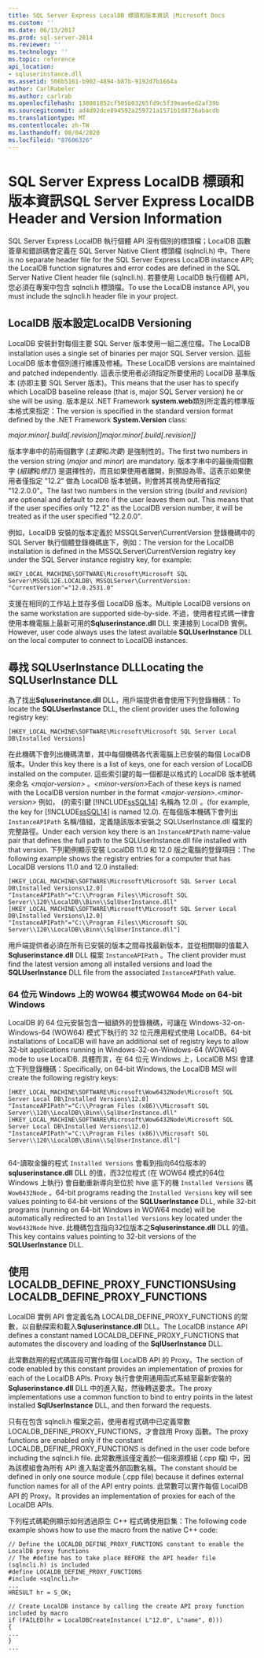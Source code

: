 ```yaml
---
title: SQL Server Express LocalDB 標頭和版本資訊 |Microsoft Docs
ms.custom: ''
ms.date: 06/13/2017
ms.prod: sql-server-2014
ms.reviewer: ''
ms.technology: ''
ms.topic: reference
api_location:
- sqluserinstance.dll
ms.assetid: 506b5161-b902-4894-b87b-9192d7b1664a
author: CarlRabeler
ms.author: carlrab
ms.openlocfilehash: 138081852cf505b03265fd9c5f39eae6ed2af39b
ms.sourcegitcommit: ad4d92dce894592a259721a1571b1d8736abacdb
ms.translationtype: MT
ms.contentlocale: zh-TW
ms.lasthandoff: 08/04/2020
ms.locfileid: "87606326"
---
```

# <a name="sql-server-express-localdb-header-and-version-information"></a><span data-ttu-id="5c777-102">SQL Server Express LocalDB 標頭和版本資訊</span><span class="sxs-lookup"><span data-stu-id="5c777-102">SQL Server Express LocalDB Header and Version Information</span></span>
  <span data-ttu-id="5c777-103">SQL Server Express LocalDB 執行個體 API 沒有個別的標頭檔；LocalDB 函數簽章和錯誤碼會定義在 SQL Server Native Client 標頭檔 (sqlncli.h) 中。</span><span class="sxs-lookup"><span data-stu-id="5c777-103">There is no separate header file for the SQL Server Express LocalDB instance API; the LocalDB function signatures and error codes are defined in the SQL Server Native Client header file (sqlncli.h).</span></span> <span data-ttu-id="5c777-104">若要使用 LocalDB 執行個體 API，您必須在專案中包含 sqlncli.h 標頭檔。</span><span class="sxs-lookup"><span data-stu-id="5c777-104">To use the LocalDB instance API, you must include the sqlncli.h header file in your project.</span></span>  
  
## <a name="localdb-versioning"></a><span data-ttu-id="5c777-105">LocalDB 版本設定</span><span class="sxs-lookup"><span data-stu-id="5c777-105">LocalDB Versioning</span></span>  
 <span data-ttu-id="5c777-106">LocalDB 安裝針對每個主要 SQL Server 版本使用一組二進位檔。</span><span class="sxs-lookup"><span data-stu-id="5c777-106">The LocalDB installation uses a single set of binaries per major SQL Server version.</span></span> <span data-ttu-id="5c777-107">這些 LocalDB 版本會個別進行維護及修補。</span><span class="sxs-lookup"><span data-stu-id="5c777-107">These LocalDB versions are maintained and patched independently.</span></span> <span data-ttu-id="5c777-108">這表示使用者必須指定所要使用的 LocalDB 基準版本 (亦即主要 SQL Server 版本)。</span><span class="sxs-lookup"><span data-stu-id="5c777-108">This means that the user has to specify which LocalDB baseline release (that is, major SQL Server version) he or she will be using.</span></span> <span data-ttu-id="5c777-109">版本是以 .NET Framework **system.web**類別所定義的標準版本格式來指定：</span><span class="sxs-lookup"><span data-stu-id="5c777-109">The version is specified in the standard version format defined by the .NET Framework **System.Version** class:</span></span>  
  
 <span data-ttu-id="5c777-110">*major.minor[.build[.revision]]*</span><span class="sxs-lookup"><span data-stu-id="5c777-110">*major.minor[.build[.revision]]*</span></span>  
  
 <span data-ttu-id="5c777-111">版本字串中的前兩個數字 (*主要*和*次要*) 是強制性的。</span><span class="sxs-lookup"><span data-stu-id="5c777-111">The first two numbers in the version string (*major* and *minor*) are mandatory.</span></span> <span data-ttu-id="5c777-112">版本字串中的最後兩個數字 (*組建*和*修訂*) 是選擇性的，而且如果使用者離開，則預設為零。這表示如果使用者僅指定 "12.2" 做為 LocalDB 版本號碼，則會將其視為使用者指定 "12.2.0.0"。</span><span class="sxs-lookup"><span data-stu-id="5c777-112">The last two numbers in the version string (*build* and *revision*) are optional and default to zero if the user leaves them out. This means that if the user specifies only "12.2" as the LocalDB version number, it will be treated as if the user specified "12.2.0.0".</span></span>  
  
 <span data-ttu-id="5c777-113">例如，LocalDB 安裝的版本定義於 MSSQLServer\CurrentVersion 登錄機碼中的 SQL Server 執行個體登錄機碼底下，例如：</span><span class="sxs-lookup"><span data-stu-id="5c777-113">The version for the LocalDB installation is defined in the MSSQLServer\CurrentVersion registry key under the SQL Server instance registry key, for example:</span></span>  
  
```  
HKEY_LOCAL_MACHINE\SOFTWARE\Microsoft\Microsoft SQL Server\MSSQL12E.LOCALDB\ MSSQLServer\CurrentVersion: "CurrentVersion"="12.0.2531.0"  
```  
  
 <span data-ttu-id="5c777-114">支援在相同的工作站上並存多個 LocalDB 版本。</span><span class="sxs-lookup"><span data-stu-id="5c777-114">Multiple LocalDB versions on the same workstation are supported side-by-side.</span></span> <span data-ttu-id="5c777-115">不過，使用者程式碼一律會使用本機電腦上最新可用的**Sqluserinstance.dll** DLL 來連接到 LocalDB 實例。</span><span class="sxs-lookup"><span data-stu-id="5c777-115">However, user code always uses the latest available **SQLUserInstance** DLL on the local computer to connect to LocalDB instances.</span></span>  
  
## <a name="locating-the-sqluserinstance-dll"></a><span data-ttu-id="5c777-116">尋找 SQLUserInstance DLL</span><span class="sxs-lookup"><span data-stu-id="5c777-116">Locating the SQLUserInstance DLL</span></span>  
 <span data-ttu-id="5c777-117">為了找出**Sqluserinstance.dll** DLL，用戶端提供者會使用下列登錄機碼：</span><span class="sxs-lookup"><span data-stu-id="5c777-117">To locate the **SQLUserInstance** DLL, the client provider uses the following registry key:</span></span>  
  
```  
[HKEY_LOCAL_MACHINE\SOFTWARE\Microsoft\Microsoft SQL Server Local DB\Installed Versions]  
```  
  
 <span data-ttu-id="5c777-118">在此機碼下會列出機碼清單，其中每個機碼各代表電腦上已安裝的每個 LocalDB 版本。</span><span class="sxs-lookup"><span data-stu-id="5c777-118">Under this key there is a list of keys, one for each version of LocalDB installed on the computer.</span></span> <span data-ttu-id="5c777-119">這些索引鍵的每一個都是以格式的 LocalDB 版本號碼來命名 *\<major-version>* 。*\<minor-version>*</span><span class="sxs-lookup"><span data-stu-id="5c777-119">Each of these keys is named with the LocalDB version number in the format *\<major-version>*.*\<minor-version>*</span></span> <span data-ttu-id="5c777-120">例如， (的索引鍵 [!INCLUDE[ssSQL14](../../includes/sssql14-md.md)] 名稱為 12.0) 。</span><span class="sxs-lookup"><span data-stu-id="5c777-120">(for example, the key for [!INCLUDE[ssSQL14](../../includes/sssql14-md.md)] is named 12.0).</span></span> <span data-ttu-id="5c777-121">在每個版本機碼下會列出 `InstanceAPIPath` 名稱/值組，定義隨該版本安裝之 SQLUserInstance.dll 檔案的完整路徑。</span><span class="sxs-lookup"><span data-stu-id="5c777-121">Under each version key there is an `InstanceAPIPath` name-value pair that defines the full path to the SQLUserInstance.dll file installed with that version.</span></span> <span data-ttu-id="5c777-122">下列範例顯示安裝 LocalDB 11.0 和 12.0 版之電腦的登錄項目：</span><span class="sxs-lookup"><span data-stu-id="5c777-122">The following example shows the registry entries for a computer that has LocalDB versions 11.0 and 12.0 installed:</span></span>  
  
```  
[HKEY_LOCAL_MACHINE\SOFTWARE\Microsoft\Microsoft SQL Server Local DB\Installed Versions\12.0]  
"InstanceAPIPath"="C:\\Program Files\\Microsoft SQL Server\\120\\LocalDB\\Binn\\SqlUserInstance.dll"  
[HKEY_LOCAL_MACHINE\SOFTWARE\Microsoft\Microsoft SQL Server Local DB\Installed Versions\12.0]  
"InstanceAPIPath"="C:\\Program Files\\Microsoft SQL Server\\120\\LocalDB\\Binn\\SqlUserInstance.dll"]  
```  
  
 <span data-ttu-id="5c777-123">用戶端提供者必須在所有已安裝的版本之間尋找最新版本，並從相關聯的值載入**Sqluserinstance.dll** DLL 檔案 `InstanceAPIPath` 。</span><span class="sxs-lookup"><span data-stu-id="5c777-123">The client provider must find the latest version among all installed versions and load the **SQLUserInstance** DLL file from the associated `InstanceAPIPath` value.</span></span>  
  
### <a name="wow64-mode-on-64-bit-windows"></a><span data-ttu-id="5c777-124">64 位元 Windows 上的 WOW64 模式</span><span class="sxs-lookup"><span data-stu-id="5c777-124">WOW64 Mode on 64-bit Windows</span></span>  
 <span data-ttu-id="5c777-125">LocalDB 的 64 位元安裝包含一組額外的登錄機碼，可讓在 Windows-32-on-Windows-64 (WOW64) 模式下執行的 32 位元應用程式使用 LocalDB。</span><span class="sxs-lookup"><span data-stu-id="5c777-125">64-bit installations of LocalDB will have an additional set of registry keys to allow 32-bit applications running in Windows-32-on-Windows-64 (WOW64) mode to use LocalDB.</span></span> <span data-ttu-id="5c777-126">具體而言，在 64 位元 Windows 上，LocalDB MSI 會建立下列登錄機碼：</span><span class="sxs-lookup"><span data-stu-id="5c777-126">Specifically, on 64-bit Windows, the LocalDB MSI will create the following registry keys:</span></span>  
  
```  
[HKEY_LOCAL_MACHINE\SOFTWARE\Microsoft\Wow6432Node\Microsoft SQL Server Local DB\Installed Versions\12.0]  
"InstanceAPIPath"="C:\\Program Files (x86)\\Microsoft SQL Server\\120\\LocalDB\\Binn\\SqlUserInstance.dll"  
[HKEY_LOCAL_MACHINE\SOFTWARE\Microsoft\Wow6432Node\Microsoft SQL Server Local DB\Installed Versions\12.0]  
"InstanceAPIPath"="C:\\Program Files (x86)\\Microsoft SQL Server\\120\\LocalDB\\Binn\\SqlUserInstance.dll"]  
  
```  
  
 <span data-ttu-id="5c777-127">64-讀取金鑰的程式 `Installed Versions` 會看到指向64位版本的**sqluserinstance.dll** DLL 的值，而32位程式 (在 WOW64 模式的64位 Windows 上執行) 會自動重新導向至位於 hive 底下的機 `Installed Versions` 碼 `Wow6432Node` 。</span><span class="sxs-lookup"><span data-stu-id="5c777-127">64-bit programs reading the `Installed Versions` key will see values pointing to 64-bit versions of the **SQLUserInstance** DLL, while 32-bit programs (running on 64-bit Windows in WOW64 mode) will be automatically redirected to an `Installed Versions` key located under the `Wow6432Node` hive.</span></span> <span data-ttu-id="5c777-128">此機碼包含指向32位版本之**Sqluserinstance.dll** DLL 的值。</span><span class="sxs-lookup"><span data-stu-id="5c777-128">This key contains values pointing to 32-bit versions of the **SQLUserInstance** DLL.</span></span>  
  
## <a name="using-localdb_define_proxy_functions"></a><span data-ttu-id="5c777-129">使用 LOCALDB_DEFINE_PROXY_FUNCTIONS</span><span class="sxs-lookup"><span data-stu-id="5c777-129">Using LOCALDB_DEFINE_PROXY_FUNCTIONS</span></span>  
 <span data-ttu-id="5c777-130">LocalDB 實例 API 會定義名為 LOCALDB_DEFINE_PROXY_FUNCTIONS 的常數，以自動探索和載入**Sqluserinstance.dll** DLL。</span><span class="sxs-lookup"><span data-stu-id="5c777-130">The LocalDB instance API defines a constant named LOCALDB_DEFINE_PROXY_FUNCTIONS that automates the discovery and loading of the **SqlUserInstance** DLL.</span></span>  
  
 <span data-ttu-id="5c777-131">此常數啟用的程式碼區段可實作每個 LocalDB API 的 Proxy。</span><span class="sxs-lookup"><span data-stu-id="5c777-131">The section of code enabled by this constant provides an implementation of proxies for each of the LocalDB APIs.</span></span> <span data-ttu-id="5c777-132">Proxy 執行會使用通用函式系結至最新安裝的**Sqluserinstance.dll** DLL 中的進入點，然後轉送要求。</span><span class="sxs-lookup"><span data-stu-id="5c777-132">The proxy implementations use a common function to bind to entry points in the latest installed **SqlUserInstance** DLL, and then forward the requests.</span></span>  
  
 <span data-ttu-id="5c777-133">只有在包含 sqlncli.h 檔案之前，使用者程式碼中已定義常數 LOCALDB_DEFINE_PROXY_FUNCTIONS，才會啟用 Proxy 函數。</span><span class="sxs-lookup"><span data-stu-id="5c777-133">The proxy functions are enabled only if the constant LOCALDB_DEFINE_PROXY_FUNCTIONS is defined in the user code before including the sqlncli.h file.</span></span> <span data-ttu-id="5c777-134">此常數應該僅定義於一個來源模組 (.cpp 檔) 中，因為該模組會為所有 API 進入點定義外部函數名稱。</span><span class="sxs-lookup"><span data-stu-id="5c777-134">The constant should be defined in only one source module (.cpp file) because it defines external function names for all of the API entry points.</span></span> <span data-ttu-id="5c777-135">此常數可以實作每個 LocalDB API 的 Proxy。</span><span class="sxs-lookup"><span data-stu-id="5c777-135">It provides an implementation of proxies for each of the LocalDB APIs.</span></span>  
  
 <span data-ttu-id="5c777-136">下列程式碼範例顯示如何透過原生 C++ 程式碼使用巨集：</span><span class="sxs-lookup"><span data-stu-id="5c777-136">The following code example shows how to use the macro from the native C++ code:</span></span>  
  
```  
// Define the LOCALDB_DEFINE_PROXY_FUNCTIONS constant to enable the LocalDB proxy functions   
// The #define has to take place BEFORE the API header file (sqlncli.h) is included  
#define LOCALDB_DEFINE_PROXY_FUNCTIONS  
#include <sqlncli.h>  
...  
HRESULT hr = S_OK;  
  
// Create LocalDB instance by calling the create API proxy function included by macro  
if (FAILED(hr = LocalDBCreateInstance( L"12.0", L"name", 0)))  
{  
...  
}  
...  
  
```  
  
  
